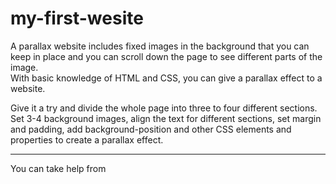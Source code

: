 # my-first-wesite
A parallax website includes fixed images in the background that you can keep in place and you can scroll down the page to see different parts of the image.
<br>With basic knowledge of HTML and CSS, you can give a parallax effect to a website. 

Give it a try and divide the whole page into three to four different sections. 
<br>Set 3-4 background images, align the text for different sections, set margin and padding, add background-position and other CSS elements and properties to create a parallax effect.
<hr>
You can take help from 
